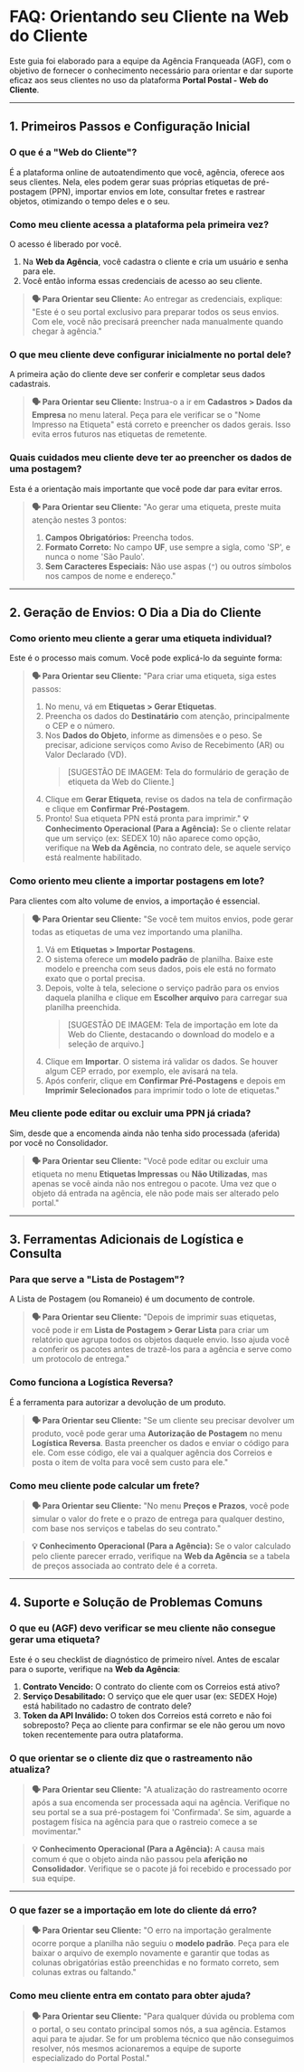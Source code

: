 # FAQ: Orientando seu Cliente na Web do Cliente

Este guia foi elaborado para a equipe da Agência Franqueada (AGF), com o objetivo de fornecer o conhecimento necessário para orientar e dar suporte eficaz aos seus clientes no uso da plataforma **Portal Postal - Web do Cliente**.

---

## 1. Primeiros Passos e Configuração Inicial

### O que é a "Web do Cliente"?

É a plataforma online de autoatendimento que você, agência, oferece aos seus clientes. Nela, eles podem gerar suas próprias etiquetas de pré-postagem (PPN), importar envios em lote, consultar fretes e rastrear objetos, otimizando o tempo deles e o seu.

### Como meu cliente acessa a plataforma pela primeira vez?

O acesso é liberado por você.

1. Na **Web da Agência**, você cadastra o cliente e cria um usuário e senha para ele.
2. Você então informa essas credenciais de acesso ao seu cliente.

> **🗣️ Para Orientar seu Cliente:** Ao entregar as credenciais, explique: "Este é o seu portal exclusivo para preparar todos os seus envios. Com ele, você não precisará preencher nada manualmente quando chegar à agência."

### O que meu cliente deve configurar inicialmente no portal dele?

A primeira ação do cliente deve ser conferir e completar seus dados cadastrais.

> **🗣️ Para Orientar seu Cliente:** Instrua-o a ir em **Cadastros > Dados da Empresa** no menu lateral. Peça para ele verificar se o "Nome Impresso na Etiqueta" está correto e preencher os dados gerais. Isso evita erros futuros nas etiquetas de remetente.

### Quais cuidados meu cliente deve ter ao preencher os dados de uma postagem?

Esta é a orientação mais importante que você pode dar para evitar erros.
> **🗣️ Para Orientar seu Cliente:** "Ao gerar uma etiqueta, preste muita atenção nestes 3 pontos:
>
> 1. **Campos Obrigatórios:** Preencha todos.
> 2. **Formato Correto:** No campo **UF**, use sempre a sigla, como 'SP', e nunca o nome 'São Paulo'.
> 3. **Sem Caracteres Especiais:** Não use aspas (`"`) ou outros símbolos nos campos de nome e endereço."

---

## 2. Geração de Envios: O Dia a Dia do Cliente

### Como oriento meu cliente a gerar uma etiqueta individual?

Este é o processo mais comum. Você pode explicá-lo da seguinte forma:

> **🗣️ Para Orientar seu Cliente:**
> "Para criar uma etiqueta, siga estes passos:
>
> 1. No menu, vá em **Etiquetas > Gerar Etiquetas**.
> 2. Preencha os dados do **Destinatário** com atenção, principalmente o CEP e o número.
> 3. Nos **Dados do Objeto**, informe as dimensões e o peso. Se precisar, adicione serviços como Aviso de Recebimento (AR) ou Valor Declarado (VD).
>     > [SUGESTÃO DE IMAGEM: Tela do formulário de geração de etiqueta da Web do Cliente.]
> 4. Clique em **Gerar Etiqueta**, revise os dados na tela de confirmação e clique em **Confirmar Pré-Postagem**.
> 5. Pronto! Sua etiqueta PPN está pronta para imprimir."
> **💡 Conhecimento Operacional (Para a Agência):** Se o cliente relatar que um serviço (ex: SEDEX 10) não aparece como opção, verifique na **Web da Agência**, no contrato dele, se aquele serviço está realmente habilitado.

### Como oriento meu cliente a importar postagens em lote?

Para clientes com alto volume de envios, a importação é essencial.

> **🗣️ Para Orientar seu Cliente:**
> "Se você tem muitos envios, pode gerar todas as etiquetas de uma vez importando uma planilha.
>
> 1. Vá em **Etiquetas > Importar Postagens**.
> 2. O sistema oferece um **modelo padrão** de planilha. Baixe este modelo e preencha com seus dados, pois ele está no formato exato que o portal precisa.
> 3. Depois, volte à tela, selecione o serviço padrão para os envios daquela planilha e clique em **Escolher arquivo** para carregar sua planilha preenchida.
>     > [SUGESTÃO DE IMAGEM: Tela de importação em lote da Web do Cliente, destacando o download do modelo e a seleção de arquivo.]
> 4. Clique em **Importar**. O sistema irá validar os dados. Se houver algum CEP errado, por exemplo, ele avisará na tela.
> 5. Após conferir, clique em **Confirmar Pré-Postagens** e depois em **Imprimir Selecionados** para imprimir todo o lote de etiquetas."

### Meu cliente pode editar ou excluir uma PPN já criada?

Sim, desde que a encomenda ainda não tenha sido processada (aferida) por você no Consolidador.

> **🗣️ Para Orientar seu Cliente:** "Você pode editar ou excluir uma etiqueta no menu **Etiquetas Impressas** ou **Não Utilizadas**, mas apenas se você ainda não nos entregou o pacote. Uma vez que o objeto dá entrada na agência, ele não pode mais ser alterado pelo portal."

---

## 3. Ferramentas Adicionais de Logística e Consulta

### Para que serve a "Lista de Postagem"?

A Lista de Postagem (ou Romaneio) é um documento de controle.

> **🗣️ Para Orientar seu Cliente:** "Depois de imprimir suas etiquetas, você pode ir em **Lista de Postagem > Gerar Lista** para criar um relatório que agrupa todos os objetos daquele envio. Isso ajuda você a conferir os pacotes antes de trazê-los para a agência e serve como um protocolo de entrega."

### Como funciona a Logística Reversa?

É a ferramenta para autorizar a devolução de um produto.

> **🗣️ Para Orientar seu Cliente:** "Se um cliente seu precisar devolver um produto, você pode gerar uma **Autorização de Postagem** no menu **Logística Reversa**. Basta preencher os dados e enviar o código para ele. Com esse código, ele vai a qualquer agência dos Correios e posta o item de volta para você sem custo para ele."

### Como meu cliente pode calcular um frete?
>
> **🗣️ Para Orientar seu Cliente:** "No menu **Preços e Prazos**, você pode simular o valor do frete e o prazo de entrega para qualquer destino, com base nos serviços e tabelas do seu contrato."

> **💡 Conhecimento Operacional (Para a Agência):** Se o valor calculado pelo cliente parecer errado, verifique na **Web da Agência** se a tabela de preços associada ao contrato dele é a correta.

---

## 4. Suporte e Solução de Problemas Comuns

### O que eu (AGF) devo verificar se meu cliente não consegue gerar uma etiqueta?

Este é o seu checklist de diagnóstico de primeiro nível. Antes de escalar para o suporte, verifique na **Web da Agência**:

1. **Contrato Vencido:** O contrato do cliente com os Correios está ativo?
2. **Serviço Desabilitado:** O serviço que ele quer usar (ex: SEDEX Hoje) está habilitado no cadastro de contrato dele?
3. **Token da API Inválido:** O token dos Correios está correto e não foi sobreposto? Peça ao cliente para confirmar se ele não gerou um novo token recentemente para outra plataforma.

### O que orientar se o cliente diz que o rastreamento não atualiza?
>
> **🗣️ Para Orientar seu Cliente:** "A atualização do rastreamento ocorre após a sua encomenda ser processada aqui na agência. Verifique no seu portal se a sua pré-postagem foi 'Confirmada'. Se sim, aguarde a postagem física na agência para que o rastreio comece a se movimentar."

> **💡 Conhecimento Operacional (Para a Agência):** A causa mais comum é que o objeto ainda não passou pela **aferição no Consolidador**. Verifique se o pacote já foi recebido e processado por sua equipe.
---

### O que fazer se a importação em lote do cliente dá erro?
>
> **🗣️ Para Orientar seu Cliente:** "O erro na importação geralmente ocorre porque a planilha não seguiu o **modelo padrão**. Peça para ele baixar o arquivo de exemplo novamente e garantir que todas as colunas obrigatórias estão preenchidas e no formato correto, sem colunas extras ou faltando."

### Como meu cliente entra em contato para obter ajuda?
>
> **🗣️ Para Orientar seu Cliente:** "Para qualquer dúvida ou problema com o portal, o seu contato principal somos nós, a sua agência. Estamos aqui para te ajudar. Se for um problema técnico que não conseguimos resolver, nós mesmos acionaremos a equipe de suporte especializado do Portal Postal."
